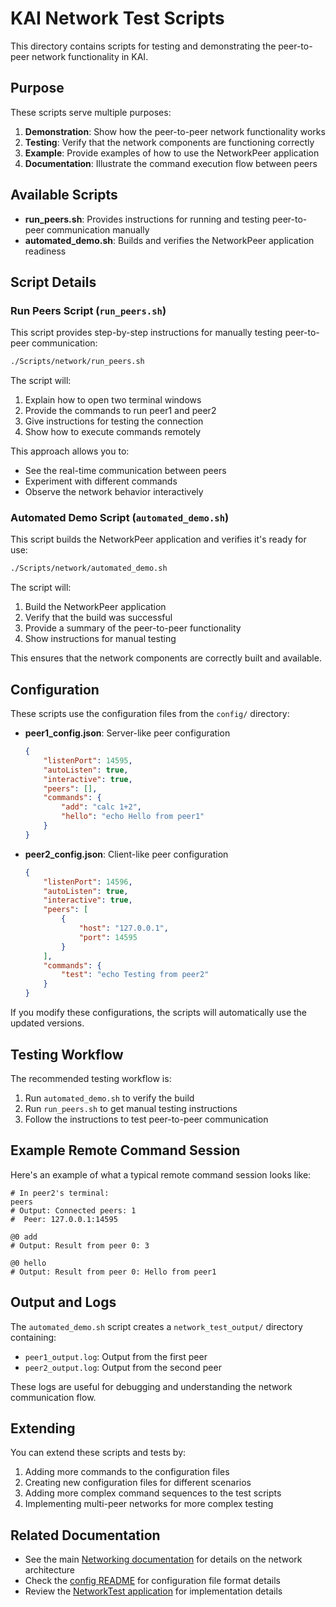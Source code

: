 # KAI Network Test Scripts

This directory contains scripts for testing and demonstrating the peer-to-peer network functionality in KAI.

## Purpose

These scripts serve multiple purposes:

1. **Demonstration**: Show how the peer-to-peer network functionality works
2. **Testing**: Verify that the network components are functioning correctly
3. **Example**: Provide examples of how to use the NetworkPeer application
4. **Documentation**: Illustrate the command execution flow between peers

## Available Scripts

- **run_peers.sh**: Provides instructions for running and testing peer-to-peer communication manually
- **automated_demo.sh**: Builds and verifies the NetworkPeer application readiness

## Script Details

### Run Peers Script (`run_peers.sh`)

This script provides step-by-step instructions for manually testing peer-to-peer communication:

```bash
./Scripts/network/run_peers.sh
```

The script will:
1. Explain how to open two terminal windows
2. Provide the commands to run peer1 and peer2
3. Give instructions for testing the connection
4. Show how to execute commands remotely

This approach allows you to:
- See the real-time communication between peers
- Experiment with different commands
- Observe the network behavior interactively

### Automated Demo Script (`automated_demo.sh`)

This script builds the NetworkPeer application and verifies it's ready for use:

```bash
./Scripts/network/automated_demo.sh
```

The script will:
1. Build the NetworkPeer application
2. Verify that the build was successful
3. Provide a summary of the peer-to-peer functionality
4. Show instructions for manual testing

This ensures that the network components are correctly built and available.

## Configuration

These scripts use the configuration files from the `config/` directory:

- **peer1_config.json**: Server-like peer configuration
  ```json
  {
      "listenPort": 14595,
      "autoListen": true,
      "interactive": true,
      "peers": [],
      "commands": {
          "add": "calc 1+2",
          "hello": "echo Hello from peer1"
      }
  }
  ```

- **peer2_config.json**: Client-like peer configuration
  ```json
  {
      "listenPort": 14596,
      "autoListen": true,
      "interactive": true,
      "peers": [
          {
              "host": "127.0.0.1",
              "port": 14595
          }
      ],
      "commands": {
          "test": "echo Testing from peer2"
      }
  }
  ```

If you modify these configurations, the scripts will automatically use the updated versions.

## Testing Workflow

The recommended testing workflow is:

1. Run `automated_demo.sh` to verify the build
2. Run `run_peers.sh` to get manual testing instructions
3. Follow the instructions to test peer-to-peer communication

## Example Remote Command Session

Here's an example of what a typical remote command session looks like:

```
# In peer2's terminal:
peers
# Output: Connected peers: 1
#  Peer: 127.0.0.1:14595

@0 add
# Output: Result from peer 0: 3

@0 hello
# Output: Result from peer 0: Hello from peer1
```

## Output and Logs

The `automated_demo.sh` script creates a `network_test_output/` directory containing:
- `peer1_output.log`: Output from the first peer
- `peer2_output.log`: Output from the second peer

These logs are useful for debugging and understanding the network communication flow.

## Extending

You can extend these scripts and tests by:

1. Adding more commands to the configuration files
2. Creating new configuration files for different scenarios
3. Adding more complex command sequences to the test scripts
4. Implementing multi-peer networks for more complex testing

## Related Documentation

- See the main [Networking documentation](../../Doc/Networking.md) for details on the network architecture
- Check the [config README](../../config/Readme.md) for configuration file format details
- Review the [NetworkTest application](../../Source/App/NetworkTest/Readme.md) for implementation details